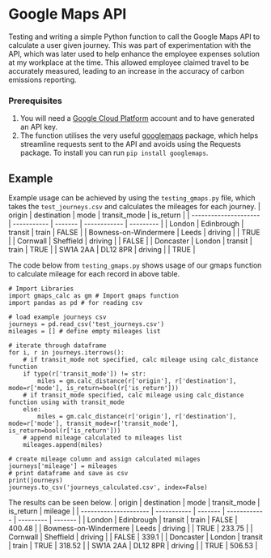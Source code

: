 
# Google Maps API

Testing and writing a simple Python function to call the Google Maps API to calculate a user given journey. This was part of experimentation with the API, which was later used to help enhance the employee expenses solution at my workplace at the time. This allowed employee claimed travel to be accurately measured, leading to an increase in the accuracy of carbon emissions reporting.

### Prerequisites
1. You will need a [Google Cloud Platform](https://developers.google.com/maps) account and to have generated an API key. 
2. The function utilises the very useful [googlemaps](https://github.com/googlemaps) package, which helps streamline requests sent to the API and avoids using the Requests package. To install you can run ```pip install googlemaps```.

## Example
Example usage can be achieved by using the `testing_gmaps.py` file, which takes the `test_journeys.csv` and calculates the mileages for each journey.
| origin                | destination | mode    | transit_mode | is_return |
| --------------------- | ----------- | ------- | ------------ | --------- |
| London                | Edinbrough  | transit | train        | FALSE     |
| Bowness-on-Windermere | Leeds       | driving |              | TRUE      |
| Cornwall              | Sheffield   | driving |              | FALSE     |
| Doncaster             | London      | transit | train        | TRUE      |
| SW1A 2AA              | DL12 8PR    | driving |              | TRUE      |

The code below from `testing_gmaps.py` shows usage of our gmaps function to calculate mileage for each record in above table.
```
# Import Libraries
import gmaps_calc as gm # Import gmaps function
import pandas as pd # for reading csv

# load example journeys csv
journeys = pd.read_csv('test_journeys.csv')
mileages = [] # define empty mileages list

# iterate through dataframe
for i, r in journeys.iterrows():
    # if transit_mode not specified, calc mileage using calc_distance function 
    if type(r['transit_mode']) != str:
        miles = gm.calc_distance(r['origin'], r['destination'], mode=r['mode'], is_return=bool(r['is_return']))
    # if transit_mode specified, calc mileage using calc_distance function using with transit_mode
    else:
        miles = gm.calc_distance(r['origin'], r['destination'], mode=r['mode'], transit_mode=r['transit_mode'], is_return=bool(r['is_return'])) 
    # append mileage calculated to mileages list
    mileages.append(miles)
    
# create mileage column and assign calculated milages
journeys['mileage'] = mileages
# print dataframe and save as csv
print(journeys)
journeys.to_csv('journeys_calculated.csv', index=False)
```
 The results can be seen below.
| origin                | destination | mode    | transit_mode | is_return | mileage |
| --------------------- | ----------- | ------- | ------------ | --------- | ------- |
| London                | Edinbrough  | transit | train        | FALSE     | 400.48  |
| Bowness-on-Windermere | Leeds       | driving |              | TRUE      | 233.75  |
| Cornwall              | Sheffield   | driving |              | FALSE     | 339.1   |
| Doncaster             | London      | transit | train        | TRUE      | 318.52  |
| SW1A 2AA              | DL12 8PR    | driving |              | TRUE      | 506.53  |